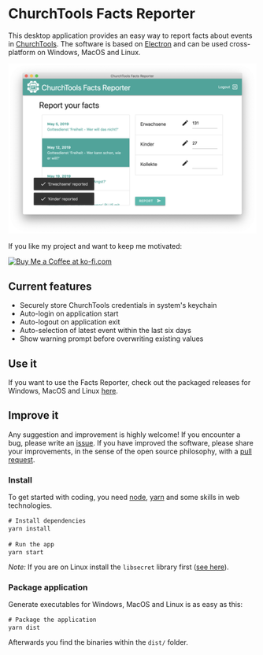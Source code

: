 # ChurchTools Facts Reporter

This desktop application provides an easy way to report facts about events in [ChurchTools](http://church.tools). The software is based on [Electron](http://electronjs.org) and can be used cross-platform on Windows, MacOS and Linux.

![Screenshot](assets/screenshots/02.png)

If you like my project and want to keep me motivated:

<a href='https://ko-fi.com/U7U6COXD' target='_blank'><img height='36' style='border:0px;height:36px;' src='https://az743702.vo.msecnd.net/cdn/kofi2.png?v=0' border='0' alt='Buy Me a Coffee at ko-fi.com' /></a>

## Current features

* Securely store ChurchTools credentials in system's keychain
* Auto-login on application start
* Auto-logout on application exit
* Auto-selection of latest event within the last six days
* Show warning prompt before overwriting existing values


## Use it

If you want to use the Facts Reporter, check out the packaged releases for Windows, MacOS and Linux [here](https://github.com/philipptrenz/ChurchTools-Facts-Reporter/releases).

## Improve it

Any suggestion and improvement is highly welcome! If you encounter a bug, please write an [issue](https://github.com/philipptrenz/ChurchTools-Facts-Reporter/issues). If you have improved the software, please share your improvements, in the sense of the open source philosophy, with a [pull request](https://help.github.com/en/articles/about-pull-requests). 

### Install

To get started with coding, you need [node](http://nodejs.org), [yarn](https://yarnpkg.com/lang/en/) and some skills in web technologies. 

```
# Install dependencies
yarn install

# Run the app
yarn start
```

*Note:* If you are on Linux install the `libsecret` library first ([see here](https://www.npmjs.com/package/keytar#on-linux)).


### Package application

Generate executables for Windows, MacOS and Linux is as easy as this:

```
# Package the application
yarn dist
```

Afterwards you find the binaries within the `dist/` folder.